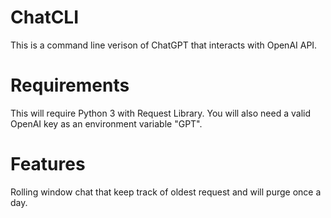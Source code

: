 # ChatCLI
This is a command line verison of ChatGPT that interacts with OpenAI API.

# Requirements
This will require Python 3 with Request Library.
You will also need a valid OpenAI key as an environment variable "GPT".

# Features
Rolling window chat that keep track of oldest request and will purge once a day.
